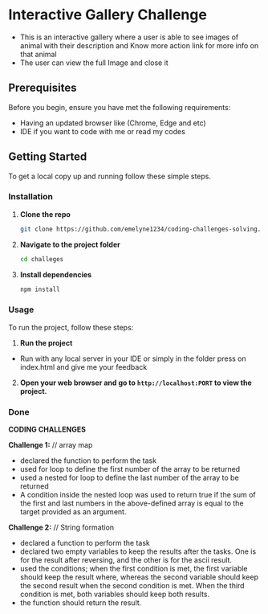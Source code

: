 # Interactive Gallery Challenge

- This is an interactive gallery where a user is able to see images of animal with their description and Know more action link for more info on that animal
- The user can view the full Image and close it

## Prerequisites

Before you begin, ensure you have met the following requirements:

- Having an updated browser like (Chrome, Edge and etc)
- IDE if you want to code with me or read my codes

## Getting Started

To get a local copy up and running follow these simple steps.

### Installation

1. **Clone the repo**

   ```sh
   git clone https://github.com/emelyne1234/coding-challenges-solving.git
   ```

2. **Navigate to the project folder**

   ```sh
   cd challeges
   ```

3. **Install dependencies**
   ```sh
   npm install
   ```

### Usage

To run the project, follow these steps:

1. **Run the project**

- Run with any local server in your IDE or simply in the folder press on index.html and give me your feedback

2. **Open your web browser and go to `http://localhost:PORT` to view the project.**

### Done

**CODING CHALLENGES**

**Challenge 1:**
// array map
- declared the function to perform the task
- used for loop to define the first number of the array to be returned
- used a nested for loop to define the last number of the array to be returned
- A condition inside the nested loop was used to return true if the sum of the first and last numbers in the above-defined array is equal to the target provided as an argument.
  
**Challenge 2:** 
// String formation
- declared a function to perform the task
- declared two empty variables to keep the results after the tasks. One is for the result after reversing, and the other is for the ascii result.
- used the conditions; when the first condition is met, the first variable should keep the result where, whereas the second variable should keep the second result when the second condition is met. When the third condition is met, both variables should keep both results.
- the function should return the result.
